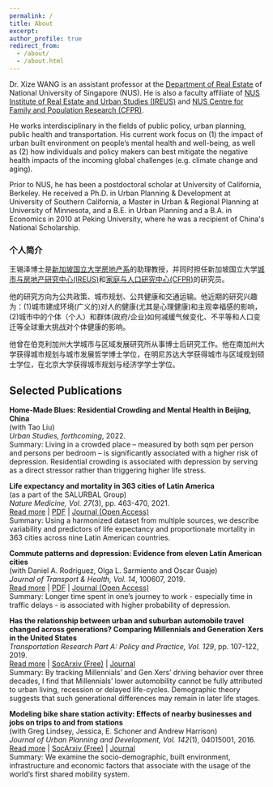 ```yaml
---
permalink: /
title: About
excerpt: 
author_profile: true
redirect_from: 
  - /about/
  - /about.html
---
```


Dr. Xize WANG is an assistant professor at the [Department of Real Estate](https://bizfaculty.nus.edu.sg/faculty-details/?profId=672) of National University of Singapore (NUS). He is also a faculty affiliate of [NUS Institute of Real Estate and Urban Studies (IREUS)](https://ireus.nus.edu.sg/) and [NUS Centre for Family and Population Research (CFPR)](https://fass.nus.edu.sg/cfpr/). 

He works interdisciplinary in the fields of public policy, urban planning, public health and transportation. His current work focus on (1) the impact of urban built environment on people’s mental health and well-being, as well as (2) how individuals and policy makers can best mitigate the negative health impacts of the incoming global challenges (e.g. climate change and aging). 

Prior to NUS, he has been a postdoctoral scholar at University of California, Berkeley. He received a Ph.D. in Urban Planning & Development at University of Southern California, a Master in Urban & Regional Planning at University of Minnesota, and a B.E. in Urban Planning and a B.A. in Economics in 2010 at Peking University, where he was a recipient of China's National Scholarship.

### 个人简介
王锡泽博士是[新加坡国立大学房地产系](https://bizfaculty.nus.edu.sg/faculty-details/?profId=672)的助理教授，并同时担任新加坡国立大学[城市与房地产研究中心(IREUS)](https://ireus.nus.edu.sg/)和[家庭与人口研究中心(CFPR)](https://fass.nus.edu.sg/cfpr/)的研究员。

他的研究方向为公共政策、城市规划、公共健康和交通运输。他近期的研究兴趣为：(1)城市建成环境(广义的)对人的健康(尤其是心理健康)和主观幸福感的影响，(2)城市中的个体（个人）和群体(政府/企业)如何减缓气候变化、不平等和人口变迁等全球重大挑战对个体健康的影响。

他曾在伯克利加州大学城市与区域发展研究所从事博士后研究工作。他在南加州大学获得城市规划与城市发展哲学博士学位，在明尼苏达大学获得城市与区域规划硕士学位，在北京大学获得城市规划与经济学学士学位。

## Selected Publications

**Home-Made Blues: Residential Crowding and Mental Health in Beijing, China**\
(with Tao Liu)\
<i>Urban Studies, forthcoming</i>, 2022.\
Summary: Living in a crowded place – measured by both sqm per person and persons per bedroom – is significantly associated with a higher risk of depression. Residential crowding is associated with depression by serving as a direct stressor rather than triggering higher life stress. 

**Life expectancy and mortality in 363 cities of Latin America**\
(as a part of the SALURBAL Group)\
<i>Nature Medicine, Vol. 27</i>(3), pp. 463-470, 2021.\
[Read more](https://xizewang.github.io/publication/2021-01-25-natmed-lac-mortality) \| [PDF](https://xizewang.github.io/files/2021-01-25-natmed-lac-mortality.pdf) \| [Journal (Open Access)](https://www.nature.com/articles/s41591-020-01214-4)\
Summary: Using a harmonized dataset from multiple sources, we describe variability and predictors of life expectancy and proportionate mortality in 363 cities across nine Latin American countries.

**Commute patterns and depression: Evidence from eleven Latin American cities**\
(with Daniel A. Rodriguez, Olga L. Sarmiento and Oscar Guaje)\
<i>Journal of Transport & Health, Vol. 14</i>, 100607, 2019.\
[Read more](https://xizewang.github.io/publication/2019-09-05-jth-depression-caf) \| [PDF](https://xizewang.github.io/files/2019-09-05-jth-depression-caf.pdf) \| [Journal (Open Access)](https://doi.org/10.1016/j.jth.2019.100607)\
Summary: Longer time spent in one’s journey to work - especially time in traffic delays - is associated with higher probability of depression.

**Has the relationship between urban and suburban automobile travel changed across generations? Comparing Millennials and Generation Xers in the United States**\
<i>Transportation Research Part A: Policy and Practice, Vol. 129</i>, pp. 107-122, 2019.\
[Read more](https://xizewang.github.io/publication/2019-08-20-tra-nhts) \| [SocArxiv (Free)](https://osf.io/preprints/socarxiv/2y5vj) \| [Journal](https://doi.org/10.1016/j.tra.2019.08.012)\
Summary: By tracking Millennials’ and Gen Xers’ driving behavior over three decades, I find that Millennials’ lower automobility cannot be fully attributed to urban living, recession or delayed life-cycles. Demographic theory suggests that such generational differences may remain in later life stages.

**Modeling bike share station activity: Effects of nearby businesses and jobs on trips to and from stations**\
(with Greg Lindsey, Jessica, E. Schoner and Andrew Harrison)\
<i>Journal of Urban Planning and Development, Vol. 142</i>(1), 04015001, 2016.\
[Read more](https://xizewang.github.io/publication/2016-03-01-jupd-bikeshare) \| [SocArxiv (Free)](https://osf.io/preprints/socarxiv/stav4/) \| [Journal](https://doi.org/10.1061/(ASCE)UP.1943-5444.0000273)\
Summary: We examine the socio-demographic, built environment, infrastructure and economic factors that associate with the usage of the world’s first shared mobility system.
